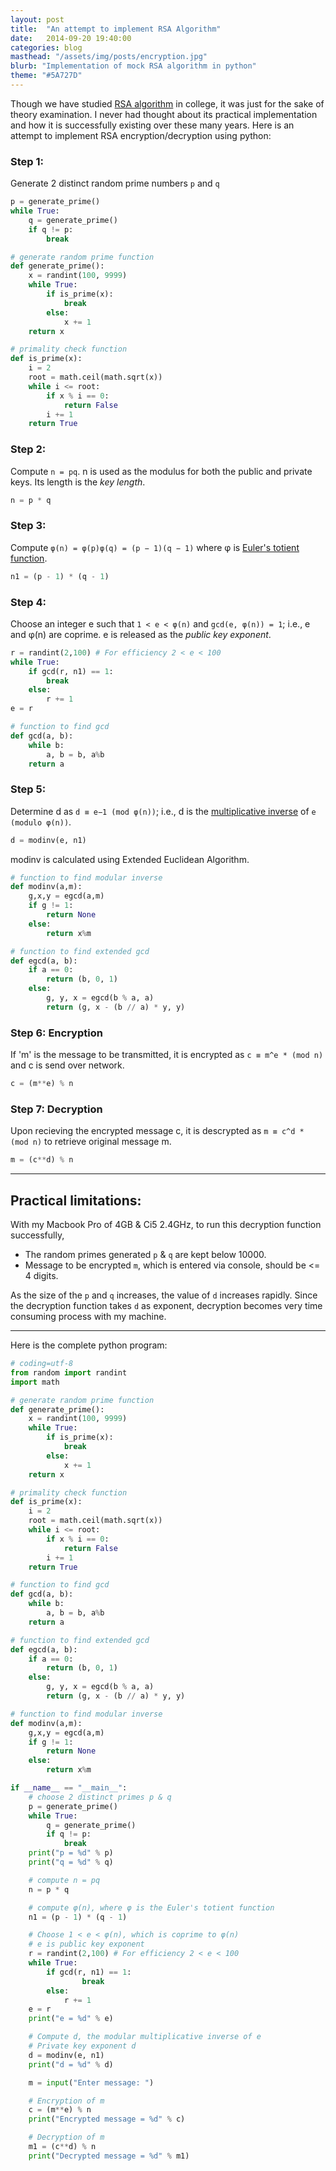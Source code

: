 ```yaml
---
layout: post
title:  "An attempt to implement RSA Algorithm"
date:   2014-09-20 19:40:00
categories: blog
masthead: "/assets/img/posts/encryption.jpg"
blurb: "Implementation of mock RSA algorithm in python"
theme: "#5A727D"
---
```


Though we have studied [RSA algorithm][1] in college, it was just for the sake of theory examination. I never had thought about its practical implementation and how it is successfully existing over these many years. Here is an attempt to implement RSA encryption/decryption using python:

### Step 1:
Generate 2 distinct random prime numbers `p` and `q`

```python
p = generate_prime()
while True:
	q = generate_prime()
	if q != p:
		break
```

```python
# generate random prime function
def generate_prime():
	x = randint(100, 9999)
	while True:
		if is_prime(x):
			break
		else:
			x += 1
	return x

# primality check function
def is_prime(x):
	i = 2
	root = math.ceil(math.sqrt(x))
	while i <= root:
		if x % i == 0:
			return False
		i += 1
	return True
```

### Step 2:
Compute `n = pq`. n is used as the modulus for both the public and private keys. Its length is the *key length*.

```python
n = p * q
```

### Step 3:
Compute `φ(n) = φ(p)φ(q) = (p − 1)(q − 1)` where φ is [Euler's totient function][2].

```python
n1 = (p - 1) * (q - 1)
```

### Step 4:
Choose an integer e such that `1 < e < φ(n)` and `gcd(e, φ(n)) = 1`; i.e., e and φ(n) are coprime. e is released as the *public key exponent*.

```python
r = randint(2,100) # For efficiency 2 < e < 100
while True:
	if gcd(r, n1) == 1:
		break
	else:
		r += 1
e = r
```

```python
# function to find gcd
def gcd(a, b):
	while b:
		a, b = b, a%b
	return a
```

### Step 5:
Determine d as `d ≡ e−1 (mod φ(n))`; i.e., d is the [multiplicative inverse][3] of `e (modulo φ(n))`.

```python
d = modinv(e, n1)
```

modinv is calculated using Extended Euclidean Algorithm.

```python
# function to find modular inverse
def modinv(a,m):
	g,x,y = egcd(a,m)
	if g != 1:
		return None
	else:
		return x%m

# function to find extended gcd
def egcd(a, b):
	if a == 0:
		return (b, 0, 1)
	else:
		g, y, x = egcd(b % a, a)
		return (g, x - (b // a) * y, y)
```

### Step 6: Encryption
If 'm' is the message to be transmitted, it is encrypted as `c ≡ m^e * (mod n)` and c is send over network.

```python
c = (m**e) % n
```

### Step 7: Decryption
Upon recieving the encrypted message c, it is descrypted as `m ≡ c^d * (mod n)` to retrieve original message m.

```python
m = (c**d) % n
```

**********

## Practical limitations:
With my Macbook Pro of 4GB & Ci5 2.4GHz, to run this decryption function successfully,

+   The random primes generated `p` & `q` are kept below 10000.
+   Message to be encrypted `m`, which is entered via console, should be <= 4 digits.

As the size of the `p` and `q` increases, the value of `d` increases rapidly. Since the decryption function takes `d` as exponent, decryption becomes very time consuming process with my machine.

**********

Here is the complete python program:

```python
# coding=utf-8
from random import randint
import math

# generate random prime function
def generate_prime():
	x = randint(100, 9999)
	while True:
		if is_prime(x):
			break
		else:
			x += 1
	return x

# primality check function
def is_prime(x):
	i = 2
	root = math.ceil(math.sqrt(x))
	while i <= root:
		if x % i == 0:
			return False
		i += 1
	return True

# function to find gcd
def gcd(a, b):
	while b:
		a, b = b, a%b
	return a

# function to find extended gcd
def egcd(a, b):
	if a == 0:
		return (b, 0, 1)
	else:
		g, y, x = egcd(b % a, a)
		return (g, x - (b // a) * y, y)

# function to find modular inverse
def modinv(a,m):
	g,x,y = egcd(a,m)
	if g != 1:
		return None
	else:
		return x%m

if __name__ == "__main__":
	# choose 2 distinct primes p & q
	p = generate_prime()
	while True:
		q = generate_prime()
		if q != p:
			break
	print("p = %d" % p)
	print("q = %d" % q)

	# compute n = pq
	n = p * q

	# compute φ(n), where φ is the Euler's totient function
	n1 = (p - 1) * (q - 1)

	# Choose 1 < e < φ(n), which is coprime to φ(n)
	# e is public key exponent
	r = randint(2,100) # For efficiency 2 < e < 100
	while True:
		if gcd(r, n1) == 1:
				break
		else:
			r += 1
	e = r
	print("e = %d" % e)

	# Compute d, the modular multiplicative inverse of e
	# Private key exponent d
	d = modinv(e, n1)
	print("d = %d" % d)

	m = input("Enter message: ")

	# Encryption of m
	c = (m**e) % n
	print("Encrypted message = %d" % c)

	# Decryption of m
	m1 = (c**d) % n
	print("Decrypted message = %d" % m1)

```

[1]: http://en.wikipedia.org/wiki/RSA_(cryptosystem)
[2]: http://en.wikipedia.org/wiki/Euler%27s_totient_function
[3]: http://en.wikipedia.org/wiki/Modular_multiplicative_inverse
